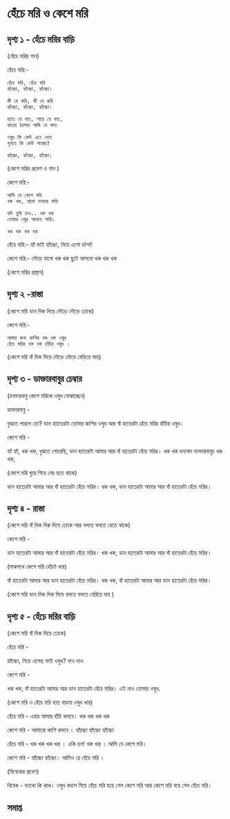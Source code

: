 # হেঁচে মরি ও কেশে মরি

## দৃশ্য ১ - হেঁচে মরির বাড়ি

(হেঁচে মরির গান)

হেঁচে মরি:-

    হেঁচে মরি, হেঁচে মরি 
    হ্যাঁচ্চো, হ্যাঁচ্চো, হ্যাঁচ্চো।

    কী যে করি, কী যে করি
    হ্যাঁচ্চো, হ্যাঁচ্চো, হ্যাঁচ্চো।

    হাতে যে বাত, পায়ে যে বাত,
    বাতের ঠ্যালায় আমি যে কাত

    ওষুধ কি কেউ এনে দেবে
    শুনতে কি কেউ পাচ্ছো?

    হ্যাঁচ্চো, হ্যাঁচ্চো, হ্যাঁচ্চো।

(কেশে মরির প্রবেশ ও গান )

কেশে মরি:-

    আমি যে কেশে মরি
    খক খক, যাবো ডাক্তার বাড়ি

    যদি তুমি চাও.. খক খক
    তোমার ওষুধ আনতে পারি।

    খক খক খক খক

হেঁচে মরি:-
    হ্যাঁ ভাই হ্যাঁচ্চো, নিয়ে এসো চটপট

কেশে মরি:- 
    দৌড়ে যাবো খক খক
    ছুটে আসবো খক খক খক

(কেশে মরির প্রস্থান)

## দৃশ্য ২ -রাস্তা 

(কেশে মরি ডান দিক দিয়ে দৌড়ে দৌড়ে ঢোকে)

কেশে মরি:- 

    আমার জন্য কাশির খক খক ওষুধ
    হেঁচে মরির খক খক হাঁচির ওষুধ ।

(কেশে মরি বাঁ দিক দিয়ে দৌড়ে দৌড়ে বেড়িয়ে যায়)

## দৃশ্য ৩ - ডাক্তারবাবুর চেম্বার

 (ডাক্তারবাবু কেশে মরিকে ওষুধ বোঝাচ্ছেন)  

 ডাক্তারবাবু -

 বুঝতে পারলে তো? ডান হাতেেরটা তোমার কাশির ওষুধ আর বাঁ হাতেরটা হেঁচে মরির হাঁচির ওষুধ। 

 কেশে মরি -

 হ্যাঁ হ্যাঁ, খক খক, বুঝতে পোরেছি, ডান হাতেরটা আমার আর বাঁ হাতেরটা হেঁচে মরির। খক খক
 ধন্যবাদ ডাক্তারবাবুচ খক খক,

(কেশে মরি ঘুরে গিয়ে বের হতে থাকে)

 ডান হাতেরটা আমার আর বাঁ হাতেরটা হেঁচে মরির। খক খক,  ডান হাতেরটা আমার আর বাঁ হাতেরটা হেঁচে মরির।

 ## দৃশ্য ৪ - রাস্তা

 (কেশে মরি বাঁ দিক দিক দিযে ঢোকে আর বলতে বলতে যেতে থাকে)

 কেশে মরি - 

 ডান হাতেরটা আমার আর বাঁ হাতেরটা হেঁচে মরির। খক খক,  ডান হাতেরটা আমার আর বাঁ হাতেরটা হেঁচে মরির।

 (মাঝপথে কেশে মরি হোঁচট খায়)

 বাঁ হাতেরটা আমার আর ডান হাতেরটা হেঁচে মরির। খক খক,  বাঁ হাতেরটা আমার আর ডান হাতেরটা হেঁচে মরির।

 (কেশে মরি ডান দিক দিক দিযে বলতে বলতে বেরিয়ে যায় )

 ## দৃশ্য ৫ - হেঁচে মরির বাড়ি 
 
 (কেশে মরি বাঁ দিক দিয়ে ঢোকে)
 
 হেঁচে মরি -
 
 হ্যাঁচ্চো, নিয়ে এসেছ ভাই ওষুধ? দাও দাও 

কেশে মরি -

খক খক,  বাঁ হাতেরটা আমার আর ডান হাতেরটা হেঁচে মরির। 
এই নাও তোমার ওষুধ. 

(কেশে মরি ও হেঁচে মরি হাত বাড়ায় ওষুধ খায়)

হেঁচে মরি - এবার আমার হাঁচি কমবে। খক খক খক খক

কেশে মরি - আমারো কাশি কমবে । হ্যাঁচ্চো হ্যাঁচ্চো হ্যাঁচ্চো

হেঁচে মরি - খক খক খক খক্ । একি হল! খক খক্ । আমি যে কেশে মরি।

কেশে মরি - হ্যাঁচ্চো হ্যাঁচ্চো। আমিও য়ে হেঁচে মরি ।

(বিবেকের প্রবেশ)

বিবেক - দ্যাখো কি কাণ্ড। ওষুধ বদলে গিয়ে হেঁচে মরি হয়ে গেল কেশে মরি আর কেশে মরি বয়ে গেল হেঁচে মরি। 

## সমাপ্ত